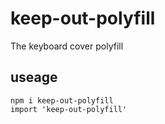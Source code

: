 # keep-out-polyfill
The keyboard cover polyfill


## useage

```
npm i keep-out-polyfill
import 'keep-out-polyfill'
```